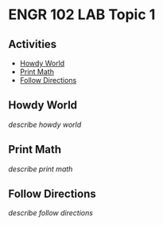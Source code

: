 # ENGR 102 LAB Topic 1

## Activities
* [Howdy World](#howdy-world)
* [Print Math](#print-math)
* [Follow Directions](#follow-directions)

## Howdy World
*describe howdy world*

## Print Math
*describe print math*

## Follow Directions
*describe follow directions*

